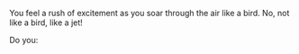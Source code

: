 You feel a rush of excitement as you soar through the air like a bird.
No, not like a bird, like a jet!

Do you:
